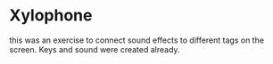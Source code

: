 # Xylophone

this was an exercise to connect sound effects to different tags on the screen. Keys and sound were created already.
